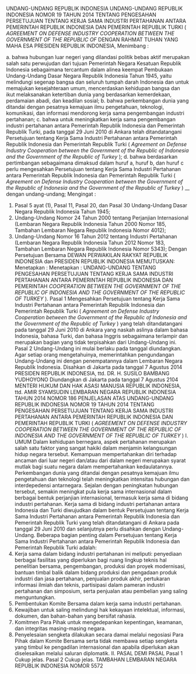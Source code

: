  UNDANG-UNDANG REPUBLIK INDONESIA UNDANG-UNDANG REPUBLIK INDONESIA NOMOR 19 TAHUN 2014 TENTANG PENGESAHAN PERSETUJUAN TENTANG KERJA SAMA INDUSTRI PERTAHANAN ANTARA PEMERINTAH REPUBLIK INDONESIA DAN PEMERINTAH REPUBLIK TURKI ( _AGREEMENT ON DEFENSE INDUSTRY_ _COOPERATION BETWEEN THE GOVERNMENT OF THE REPUBLIC OF_
DENGAN RAHMAT TUHAN YANG MAHA ESA PRESIDEN REPUBLIK INDONESIA,
Menimbang :

a. bahwa hubungan luar negeri yang dilandasi politik bebas aktif merupakan salah satu perwujudan dari tujuan Pemerintah Negara Kesatuan Republik Indonesia sebagaimana tercantum dalam alinea keempat Pembukaan Undang-Undang Dasar Negara Republik Indonesia Tahun 1945, yaitu melindungi segenap bangsa dan seluruh tumpah darah Indonesia dan untuk memajukan kesejahteraan umum, mencerdaskan kehidupan bangsa dan ikut melaksanakan ketertiban dunia yang berdasarkan kemerdekaan, perdamaian abadi, dan keadilan sosial;
b. bahwa perkembangan dunia yang ditandai dengan pesatnya kemajuan ilmu pengetahuan, teknologi, komunikasi, dan informasi mendorong kerja sama pengembangan industri pertahanan;
c. bahwa untuk meningkatkan kerja sama pengembangan industri pertahanan antara Pemerintah Republik Indonesia dan Pemerintah Republik Turki, pada tanggal 29 Juni 2010 di Ankara telah ditandatangani Persetujuan tentang Kerja Sama Industri Pertahanan antara Pemerintah Republik Indonesia dan Pemerintah Republik Turki ( _Agreement_ _on_ _Defense_ _Industry_ _Cooperation between the Government of the Republic of_ _Indonesia and the Government of the Republic of Turkey_ );
d. bahwa berdasarkan pertimbangan sebagaimana dimaksud dalam huruf a, huruf b, dan huruf c perlu mengesahkan Persetujuan tentang Kerja Sama Industri Pertahanan antara Pemerintah Republik Indonesia dan Pemerintah Republik Turki ( _Agreement on Defense_ _Industry Cooperation between the Government of the_ _Republic of Indonesia and the Government of the Republic_ _of Turkey_ ) __ dengan undang-undang;
Mengingat :

1. Pasal 5 ayat (1), Pasal 11, Pasal 20, dan Pasal 30 Undang-Undang Dasar Negara Republik Indonesia Tahun 1945;
2. Undang-Undang Nomor 24 Tahun 2000 tentang Perjanjian Internasional (Lembaran Negara Republik Indonesia Tahun 2000 Nomor 185, Tambahan Lembaran Negara Republik Indonesia Nomor 4012);
3. Undang-Undang Nomor 16 Tahun 2012 tentang Industri Pertahanan (Lembaran Negara Republik Indonesia Tahun 2012 Nomor 183, Tambahan Lembaran Negara Republik Indonesia Nomor 5343); Dengan Persetujuan Bersama DEWAN PERWAKILAN RAKYAT REPUBLIK INDONESIA dan PRESIDEN REPUBLIK INDONESIA
MEMUTUSKAN:
 Menetapkan : Menetapkan : UNDANG-UNDANG TENTANG PENGESAHAN PERSETUJUAN TENTANG KERJA SAMA INDUSTRI PERTAHANAN ANTARA PEMERINTAH REPUBLIK INDONESIA DAN PEMERINTAH _COOPERATION_ _BETWEEN_ _THE_ _GOVERNMENT_ _OF_ _THE_ _REPUBLIC OF INDONESIA AND THE GOVERNMENT OF THE_ _REPUBLIC OF TURKEY_ ).
Pasal 1
Mengesahkan Persetujuan tentang Kerja Sama Industri Pertahanan antara Pemerintah Republik Indonesia dan Pemerintah Republik Turki ( _Agreement on Defense Industry_ _Cooperation between the Government of the Republic of_ _Indonesia and the Government of the Republic of Turkey_ ) yang telah ditandatangani pada tanggal 29 Juni 2010 di Ankara yang naskah aslinya dalam bahasa Indonesia, bahasa Turki, dan bahasa Inggris sebagaimana terlampir dan merupakan bagian yang tidak terpisahkan dari Undang-Undang ini.
Pasal 2
Undang-Undang ini mulai berlaku pada tanggal diundangkan.
Agar setiap orang mengetahuinya, memerintahkan pengundangan Undang-Undang ini dengan penempatannya dalam Lembaran Negara Republik Indonesia. Disahkan di Jakarta pada tanggal 7 Agustus 2014 PRESIDEN REPUBLIK INDONESIA, ttd. DR. H. SUSILO BAMBANG YUDHOYONO Diundangkan di Jakarta pada tanggal 7 Agustus 2104 MENTERI HUKUM DAN HAK ASASI MANUSIA REPUBLIK INDONESIA, ttd. AMIR SYAMSUDIN LEMBARAN NEGARA REPUBLIK INDONESIA TAHUN 2014 NOMOR 186 PENJELASAN ATAS UNDANG-UNDANG REPUBLIK INDONESIA NOMOR 19 TAHUN 2014 TENTANG PENGESAHAN PERSETUJUAN TENTANG KERJA SAMA INDUSTRI PERTAHANAN ANTARA PEMERINTAH REPUBLIK INDONESIA DAN PEMERINTAH REPUBLIK TURKI ( _AGREEMENT ON DEFENSE INDUSTRY_ _COOPERATION BETWEEN THE GOVERNMENT OF THE REPUBLIC OF_ _INDONESIA AND THE GOVERNMENT OF THE REPUBLIC OF TURKEY_ ) I. UMUM Dalam kehidupan bernegara, aspek pertahanan merupakan salah satu faktor yang sangat hakiki dalam menjamin kelangsungan hidup negara tersebut. Kemampuan mempertahankan diri terhadap ancaman dari luar negeri dan/atau dari dalam negeri merupakan syarat mutlak bagi suatu negara dalam mempertahankan kedaulatannya. Perkembangan dunia yang ditandai dengan pesatnya kemajuan ilmu pengetahuan dan teknologi telah meningkatkan intensitas hubungan dan interdepedensi antarnegara. Sejalan dengan peningkatan hubungan tersebut, semakin meningkat pula kerja sama internasional dalam berbagai bentuk perjanjian internasional, termasuk kerja sama di bidang industri pertahanan. Kerja sama di bidang industri pertahanan antara Indonesia dan Turki diwujudkan dalam bentuk Persetujuan tentang Kerja Sama Industri Pertahanan antara Pemerintah Republik Indonesia dan Pemerintah Republik Turki yang telah ditandatangani di Ankara pada tanggal 29 Juni 2010 dan selanjutnya perlu disahkan dengan Undang- Undang. Beberapa bagian penting dalam Persetujuan tentang Kerja Sama Industri Pertahanan antara Pemerintah Republik Indonesia dan Pemerintah Republik Turki adalah:
1. Kerja sama dalam bidang industri pertahanan ini meliputi: penyediaan berbagai fasilitas yang diperlukan bagi ruang lingkup teknis hal penelitian bersama, pengembangan, produksi dan proyek modernisasi, bantuan timbal balik dalam bidang produksi dan pengadaan produk industri dan jasa pertahanan, penjualan produk akhir, pertukaran informasi ilmiah dan teknis, partisipasi dalam pameran industri pertahanan dan simposium, serta penjualan atau pembelian yang saling menguntungkan.
2. Pembentukan Komite Bersama dalam kerja sama industri pertahanan.
3. Kewajiban untuk saling melindungi hak kekayaan intelektual, informasi, dokumen, dan bahan-bahan yang bersifat rahasia.
4. Komitmen Para Pihak untuk mengedepankan kepentingan, keamanan, dan integritas masing-masing negara.
5. Penyelesaian sengketa dilakukan secara damai melalui negosiasi Para Pihak dalam Komite Bersama serta tidak membawa setiap sengketa yang timbul ke pengadilan internasional dan apabila diperlukan akan diselesaikan melalui saluran diplomatik. II. PASAL DEMI PASAL
Pasal 1
Cukup jelas.
Pasal 2
Cukup jelas. TAMBAHAN LEMBARAN NEGARA REPUBLIK INDONESIA NOMOR 5572